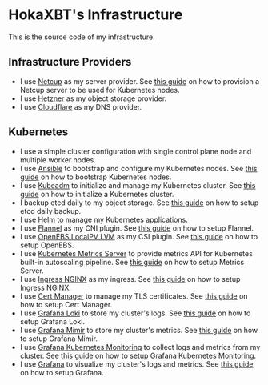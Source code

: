 # HokaXBT's Infrastructure

This is the source code of my infrastructure.

## Infrastructure Providers

- I use [Netcup](https://www.netcup.de) as my server provider. See
  [this guide](./docs/provision-netcup-server.md) on how to provision a Netcup
  server to be used for Kubernetes nodes.
- I use [Hetzner](https://www.hetzner.com) as my object storage provider.
- I use [Cloudflare](https://www.cloudflare.com) as my DNS provider.

## Kubernetes

- I use a simple cluster configuration with single control plane node and
  multiple worker nodes.
- I use [Ansible](https://docs.ansible.com/) to bootstrap and configure my
  Kubernetes nodes. See [this guide](./docs/bootstrap-nodes.md) on how to
  bootstrap Kubernetes nodes.
- I use
  [Kubeadm](https://kubernetes.io/docs/setup/production-environment/tools/kubeadm/)
  to initialize and manage my Kubernetes cluster. See
  [this guide](./docs/initialize-cluster.md) on how to initialize a Kubernetes
  cluster.
- I backup etcd daily to my object storage. See
  [this guide](./docs/etcd-daily-backup.md) on how to setup etcd daily backup.
- I use [Helm](https://helm.sh/) to manage my Kubernetes applications.
- I use [Flannel](https://github.com/flannel-io/flannel) as my CNI plugin. See
  [this guide](./services/flannel/README.md) on how to setup Flannel.
- I use
  [OpenEBS LocalPV LVM](https://openebs.io/docs/user-guides/local-storage-user-guide/local-pv-lvm/lvm-installation)
  as my CSI plugin. See [this guide](./services/openebs/README.md) on how to
  setup OpenEBS.
- I use
  [Kubernetes Metrics Server](https://github.com/kubernetes-sigs/metrics-server)
  to provide metrics API for Kubernetes built-in autoscaling pipeline. See
  [this guide](./services/metrics-server/README.md) on how to setup Metrics
  Server.
- I use [Ingress NGINX](https://kubernetes.github.io/ingress-nginx/) as my
  ingress. See [this guide](./services/ingress-nginx/README.md) on how to setup
  Ingress NGINX.
- I use [Cert Manager](https://cert-manager.io/) to manage my TLS certificates.
  See [this guide](./services/cert-manager/README.md) on how to setup Cert
  Manager.
- I use [Grafana Loki](https://grafana.com/oss/loki/) to store my cluster's
  logs. See [this guide](./services/grafana-loki/README.md) on how to setup
  Grafana Loki.
- I use [Grafana Mimir](https://grafana.com/oss/mimir/) to store my cluster's
  metrics. See [this guide](./services/grafana-mimir/README.md) on how to setup
  Grafana Mimir.
- I use
  [Grafana Kubernetes Monitoring](https://github.com/grafana/k8s-monitoring-helm)
  to collect logs and metrics from my cluster. See
  [this guide](./services/grafana-monitoring/README.md) on how to setup Grafana
  Kubernetes Monitoring.
- I use [Grafana](https://grafana.com/) to visualize my cluster's logs and
  metrics. See [this guide](./services/grafana/README.md) on how to setup
  Grafana.
